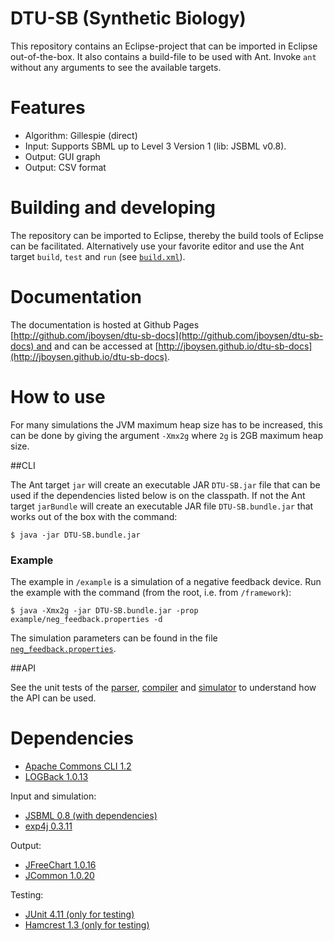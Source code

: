# DTU-SB (Synthetic Biology)

This repository contains an Eclipse-project that can be imported in Eclipse out-of-the-box. It also contains a build-file to be 
used with Ant. Invoke `ant` without any arguments to see the available targets.

# Features

* Algorithm: Gillespie (direct)
* Input: Supports SBML up to Level 3 Version 1 (lib: JSBML v0.8).
* Output: GUI graph
* Output: CSV format

# Building and developing

The repository can be imported to Eclipse, thereby the build tools of Eclipse can be facilitated. 
Alternatively use your favorite editor and use the Ant target `build`, `test` and `run` 
(see [`build.xml`](https://bitbucket.org/jboysen/dtu-sb/src/master/build.xml?at=master)).

# Documentation

The documentation is hosted at Github Pages [http://github.com/jboysen/dtu-sb-docs](http://github.com/jboysen/dtu-sb-docs) and 
and can be accessed at [http://jboysen.github.io/dtu-sb-docs](http://jboysen.github.io/dtu-sb-docs).

# How to use

For many simulations the JVM maximum heap size has to be increased, this can be done by giving the argument `-Xmx2g` where `2g` 
is 2GB maximum heap size.  

##CLI

The Ant target `jar` will create an executable JAR `DTU-SB.jar` file that can be used if the dependencies listed below is on the classpath.
If not the Ant target `jarBundle` will create an executable JAR file `DTU-SB.bundle.jar` that works out of the box with the command:

	$ java -jar DTU-SB.bundle.jar 
	
### Example

The example in `/example` is a simulation of a negative feedback device. Run the example with the command (from the root, i.e. from `/framework`):

    $ java -Xmx2g -jar DTU-SB.bundle.jar -prop example/neg_feedback.properties -d
    
The simulation parameters can be found in the file [`neg_feedback.properties`](example/neg_feedback.properties).

##API

See the unit tests of the [parser](test/test/parser), [compiler](test/test/compiler) and [simulator](test/test/simulator) 
to understand how the API can be used.

# Dependencies

* [Apache Commons CLI 1.2](http://commons.apache.org/proper/commons-cli/)
* [LOGBack 1.0.13](http://logback.qos.ch/)

Input and simulation:

* [JSBML 0.8 (with dependencies)](http://sbml.org/Software/JSBML)
* [exp4j 0.3.11](http://www.objecthunter.net/exp4j/)

Output:

* [JFreeChart 1.0.16](http://www.jfree.org/jfreechart/)
* [JCommon 1.0.20](http://www.jfree.org/jcommon/)

Testing: 

* [JUnit 4.11 (only for testing)](https://github.com/junit-team/junit/wiki/Download-and-Install)
* [Hamcrest 1.3 (only for testing)](https://github.com/junit-team/junit/wiki/Download-and-Install)